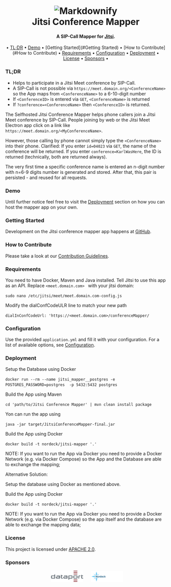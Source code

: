 <h1 align="center">
  <br>
  <div href="https://nordeck.net/" style="text-align: center;"><img src="https://nordeck.net/wp-content/uploads/2020/05/NIC_logo_Nordeck-300x101.png" alt="Markdownify" width="200"></div>
  Jitsi Conference Mapper
  <br>
</h1>
<h4 align="center">A SIP-Call Mapper for <a href="https://jitsi.org/" target="_blank">Jitsi</a>.</h4>

<div align="center">

• [TL;DR](#TL;DR)
• [Demo](#Demo)
• [Getting Started](#Getting Started) 
• [How to Contribute](#How to Contribute) 
• [Requirements](#Requirements) 
• [Configuration](#Configuration) 
• [Deployment](#Deployment) 
• [License](#License) 
• [Sponsors](#Sponsors) •

</div>


### TL;DR

- Helps to participate in a Jitsi Meet conference by SIP-Call.
- A SIP-Call is not possible via `https://meet.domain.org/<ConferenceName>` so the App maps from `<ConferenceName>` to a 6-10-digit number
- If `<ConferenceID>` is entered via `GET`, `<ConferenceName>` is returned
- If `?conference=<ConferenceName>` then `<ConferenceID>` is returned. 

The Selfhosted Jitsi Conference Mapper helps phone callers join a Jitsi Meet conference by SIP-Call.
People joining by web or the Jitsi Meet Electron app click on a link like `https://meet.domain.org/<MyConferenceName>`.

However, those calling by phone cannot simply type the `<ConferenceName>` into their phone. Clarified: If you enter `id=04023` via `GET`, the name of the conference will be returned. If you enter `conference=KarlWasHere`, the ID is returned (technically, both are returned always).

The very first time a specific conference name is entered an n-digit number with n=6-9 digits number is generated and stored. After that, this pair is persisted - and reused for all requests.

### Demo

Until further notice feel free to visit the [Deployment](#deployment) section on how you can host the mapper app on your own.

### Getting Started

Development on the Jitsi conference mapper app happens at [GitHub](https://github.com/nordeck/Jitsi-Conference-Mapper).

### How to Contribute

Please take a look at our [Contribution Guidelines](https://github.com/nordeck/.github/blob/main/docs/CONTRIBUTING.md).

### Requirements

You need to have Docker, Maven and Java installed. Tell Jitsi to use this app as an API. Replace `<meet.domain.com> ` with your jitsi domain:

`sudo nano /etc/jitsi/meet/meet.domain.com-config.js`

Modify the dialConfCodeULR line to match your new path

`dialInConfCodeUrl: 'https://<meet.domain.com>/conferenceMapper/`

### Configuration

Use the provided `application.yml` and fill it with your configuration.
For a list of available options, see [Configuration](./.docs/configuration.md).

### Deployment

Setup the Database using Docker

`docker run --rm --name jitsi_mapper__postgres -e POSTGRES_PASSWORD=postgres  -p 5432:5432 postgres`

Build the App using Maven

`cd 'path/to/Jitsi Conference Mapper' | mvn clean install package`

Yon can run the app using

`java -jar target/JitsiConferenceMapper-final.jar`

Build the App using Docker

`docker build -t nordeck/jitsi-mapper '.'`

NOTE: If you want to run the App via Docker you need to provide a Docker Network (e.g. via Docker Compose) 
so the App and the Database are able to exchange the mapping;

Alternative Solution:

Setup the database using Docker as mentioned above.

Build the App using Docker

`docker build -t nordeck/jitsi-mapper '.'`

NOTE: If you want to run the App via Docker you need to provide a Docker Network (e.g. via Docker Compose)
so the app itself and the database are able to exchange the mapping data;

### License

This project is licensed under [APACHE 2.0](./LICENSE).

### Sponsors

<p align="center">
   &nbsp;
   <a href="https://www.dataport.de/"><img src="./.docs/logos/dataportlogo.png" alt="Dataport" width="20%"></a>
   &nbsp;&nbsp;&nbsp;&nbsp;
   <a href="https://www.nordeck.net/"><img src="./.docs/logos/nordecklogo.png" alt="Nordeck" width="20%"></a>
</p>